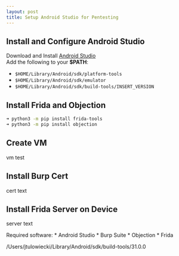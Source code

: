 ```yaml
---
layout: post
title: Setup Android Studio for Pentesting
---
```


## Install and Configure Android Studio
Download and Install [Android Studio](https://developer.android.com/studio)
<br>Add the following to your **$PATH**: 
* `$HOME/Library/Android/sdk/platform-tools`
* `$HOME/Library/Android/sdk/emulator`
* `$HOME/Library/Android/sdk/build-tools/INSERT_VERSION`

## Install Frida and Objection
```bash
➜ python3 -m pip install frida-tools
➜ python3 -m pip install objection
```

## Create VM
vm test

## Install Burp Cert
cert text

## Install Frida Server on Device
server text



Required software:
    * Android Studio
    * Burp Suite
    * Objection
    * Frida
    


/Users/jtulowiecki/Library/Android/sdk/build-tools/31.0.0